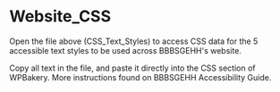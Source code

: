 # Website_CSS
Open the file above (CSS_Text_Styles) to access CSS data for the 5 accessible text styles to be used across BBBSGEHH's website.

Copy all text in the file, and paste it directly into the CSS section of WPBakery. More instructions found on BBBSGEHH Accessibility Guide.
